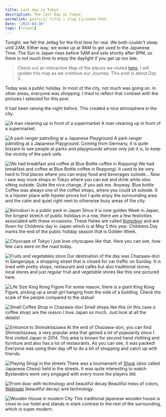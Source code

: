 ```yaml
---
title: Last day in Tokyo
description: The last day in Tokyo
permalink: posts/{{ title | slug }}/index.html
date: '2023-04-30'
tags: [travel]
---
```


Tonight, we felt the Jetlag for the first time for real. We both couldn't sleep until 2AM. Either way, we woke up at 9AM to get used to the Japanese Time. The Sun in Japan rises before 5AM and sets shortly after 6PM, so there is not much time to enjoy the daylight if you get up too late.

> Check out an interactive Map of the places we visited [here](https://wanderlog.com/view/ipgoeoyijw/japan-trip/shared). I will update this map as we continue our Journey. This post is about Day 3.

Today was a public holiday. In most of the city, not much was going on. In other areas, everyone was shopping. I tried to reflect that contrast with the pictures I selected for this post.

It had been raining the night before. This created a nice atmosphere in the city.

![A man cleaning up in front of a supermarket](/images/japan03/2023-04-30_095756_00.JPG)
A man cleaning up in front of a supermarket.

![A park ranger patrolling at a Japanese Playground](/images/japan03/2023-04-30_101428_00.JPG)
A park ranger patrolling at a Japanese Playground. Coming from Germany, it is quite bizzare to see people at parks and playgrounds whose only job it is, to keep the vicinity of the park safe.

![We had breakfast and coffee at Blue Bottle coffee in Roppongi](/images/japan03/2023-04-30_110509_00.JPG)
We had breakfast and coffee at Blue Bottle coffee in Roppongi. It used to be very hard to find places where you can enjoy food and beverages outside… Now I saw way more shops in Tokyo where you can eat and drink while _also_ sitting outside. Quite the nice change, if you ask me. Anyway, Blue bottle Coffee was always one of the coffee shops, where you could sit outside. It is a hipster place with hipster prices but I quite enjoy the surrounding area and the calm and quiet right next to otherwise busy areas of the city.

![Koinobori in a public park in Japan](/images/japan03/2023-04-30_111629_00.JPG)
Since it is now golden Week in Japan, the longest stretch of public holidays in a row, there are a few festivities associated with these occasions. These fishes are called [Koinobori](https://en.wikipedia.org/wiki/Koinobori) and are flown for Childrens day in Japan which is at May 5 this year. Childrens Day marks the end of the public holiday season that is Golden Week.

![Cityscape of Tokyo](/images/japan03/2023-04-30_112420_00.JPG)
I just love cityscapes like that. Here you can see, how few cars were on the road today.

![Fruits and vegetables store](/images/japan03/2023-04-30_123800_00.JPG)
Our destination of the day was Chazawa-dori in Sangenjaya, a shopping street that is closed for car traffic on Sunday. It is lined with pretty shops, restaurant and cafés but also traditional stores, local stores and just regular fruit and vegetable stores like this one pictured here.

![Life Size King Kong Figure](/images/japan03/2023-04-30_123940_00.JPG)
For some reason, there is a giant King Kong Figure, picking up a small girl hanging from the side of a building. Check the scale of the people compared to the statue!

![Small Coffee Shop in Chazawa-dori](/images/japan03/2023-04-30_124729_00.JPG)
Small shops like this (in this case a coffee shop) are the reason I love Japan so much. Just look at all the details!

![Entrance to Shimokitazawa](/images/japan03/2023-04-30_133035_00.JPG)
At the end of Chazawa-dori, you can find Shimokitazawa, a very popular area that gained a lot of popularity since I first visited Japan in 2014. This area is known for second hand clothing and furniture and also has a lot of restaurants. As you can see, it was packed! Everyone was using their day off to do a bit of shopping and catch up with friends.

![Playing Shogi in the streets](/images/japan03/2023-04-30_150211_00.JPG)
There was a tournament of [Shogi](https://en.wikipedia.org/wiki/Shogi) (also called Japanese Chess) held in the streets. It was quite interesting to watch. Bystanders were very engaged with every move the players did.

![Front door with technology and beautiful decay](/images/japan03/2023-04-30_150538_00.JPG)
Beautiful mess of colors, [Wabisabi](https://en.wikipedia.org/wiki/Wabi-sabi) (beautiful decay) and technology.

![Wooden House in modern City](/images/japan03/2023-04-30_182803_00.JPG)
This traditional japanese wooden house is close to our hotel and stands in stark contrast to the rest of the surrounding, which is super modern.